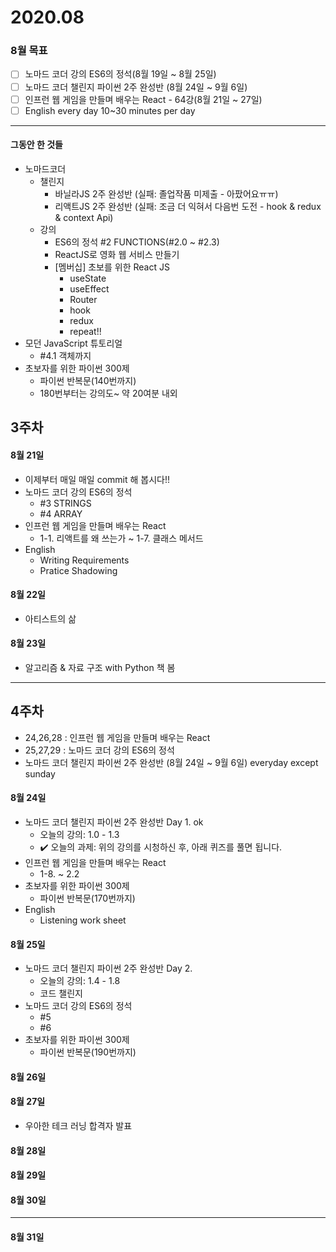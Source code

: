 # 2020.08
### 8월 목표
- [ ] 노마드 코더 강의 ES6의 정석(8월 19일 ~ 8월 25일)
- [ ] 노마드 코더 챌린지 파이썬 2주 완성반 (8월 24일 ~ 9월 6일)
- [ ] 인프런 웹 게임을 만들며 배우는 React - 64강(8월 21일 ~ 27일)
- [ ] English every day 10~30 minutes per day

***
#### 그동안 한 것들
- 노마드코더
  - 챌린지 
    - 바닐라JS 2주 완성반 (실패: 졸업작품 미제출 - 아팠어요ㅠㅠ)
    - 리액트JS 2주 완성반 (실패: 조금 더 익혀서 다음번 도전 - hook & redux & context Api)
  - 강의
    - ES6의 정석 #2 FUNCTIONS(#2.0 ~ #2.3)
    - ReactJS로 영화 웹 서비스 만들기      
    - [멤버십] 초보를 위한 React JS  
      - useState
      - useEffect
      - Router
      - hook
      - redux    
      - repeat!!
- 모던 JavaScript 튜토리얼
  - #4.1 객체까지
- 초보자를 위한 파이썬 300제
  - 파이썬 반복문(140번까지)
  - 180번부터는 강의도~ 약 20여분 내외
  
## 3주차

#### 8월 21일
- 이제부터 매일 매일 commit 해 봅시다!!
- 노마드 코더 강의 ES6의 정석
  - #3 STRINGS
  - #4 ARRAY
- 인프런 웹 게임을 만들며 배우는 React
  - 1-1. 리액트를 왜 쓰는가 ~ 1-7. 클래스 메서드
- English
  - Writing Requirements
  - Pratice Shadowing

#### 8월 22일
- 아티스트의 삶

#### 8월 23일
- 알고리즘 & 자료 구조 with Python 책 봄

***
## 4주차
- 24,26,28 : 인프런 웹 게임을 만들며 배우는 React
- 25,27,29 : 노마드 코더 강의 ES6의 정석
- 노마드 코더 챌린지 파이썬 2주 완성반 (8월 24일 ~ 9월 6일) everyday except sunday

#### 8월 24일
- 노마드 코더 챌린지 파이썬 2주 완성반 Day 1. ok
  - 오늘의 강의: 1.0 - 1.3
  - ✔️ 오늘의 과제: 위의 강의를 시청하신 후, 아래 퀴즈를 풀면 됩니다.
- 인프런 웹 게임을 만들며 배우는 React
  - 1-8. ~ 2.2
- 초보자를 위한 파이썬 300제
  - 파이썬 반복문(170번까지)
- English  
  - Listening work sheet
  
  
#### 8월 25일
- 노마드 코더 챌린지 파이썬 2주 완성반 Day 2.  
  - 오늘의 강의: 1.4 - 1.8
  - 코드 챌린지
- 노마드 코더 강의 ES6의 정석
  - #5
  - #6
- 초보자를 위한 파이썬 300제
  - 파이썬 반복문(190번까지)  

#### 8월 26일
#### 8월 27일
- 우아한 테크 러닝 합격자 발표
#### 8월 28일
#### 8월 29일
#### 8월 30일

***
#### 8월 31일
